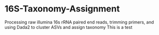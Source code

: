 # 16S-Taxonomy-Assignment
Processing raw illumina 16s rRNA paired end reads, trimming primers, and using Dada2 to cluster ASVs and assign taxonomy
This is a test
